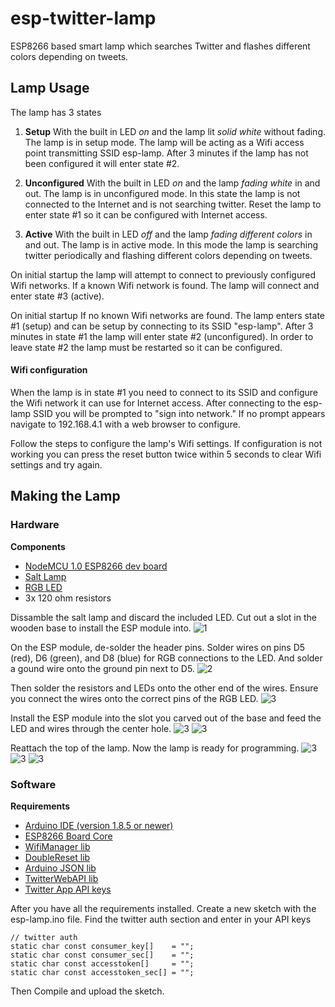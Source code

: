 # esp-twitter-lamp
ESP8266 based smart lamp which searches Twitter and flashes different colors depending on tweets.

## Lamp Usage
The lamp has 3 states
1. **Setup**
With the built in LED *on* and the lamp lit *solid white* without fading. The lamp is in setup mode. The lamp will be acting as a Wifi access point transmitting SSID esp-lamp. After 3 minutes if the lamp has not been configured it will enter state #2.

2. **Unconfigured**
With the built in LED *on* and the lamp *fading white* in and out. The lamp is in unconfigured mode. In this state the lamp is not connected to the Internet and is not searching twitter. Reset the lamp to enter state #1 so it can be configured with Internet access.

3. **Active**
With the built in LED *off* and the lamp *fading different colors* in and out. The lamp is in active mode. In this mode the lamp is searching twitter periodically and flashing different colors depending on tweets.

On initial startup the lamp will attempt to connect to previously configured Wifi networks. If a known Wifi network is found. The lamp will connect and enter state #3 (active).

On initial startup If no known Wifi networks are found. The lamp enters state #1 (setup) and can be setup by connecting to its SSID "esp-lamp". After 3 minutes in state #1 the lamp will enter state #2 (unconfigured). In order to leave state #2 the lamp must be restarted so it can be configured.

#### Wifi configuration

When the lamp is in state #1 you need to connect to its SSID and configure the Wifi network it can use for Internet access. After connecting to the esp-lamp SSID you will be prompted to "sign into network." If no prompt appears navigate to 192.168.4.1 with a web browser to configure.

Follow the steps to configure the lamp's Wifi settings. If configuration is not working you can press the reset button twice within 5 seconds to clear Wifi settings and try again.

## Making the Lamp

### Hardware

**Components**
- [NodeMCU 1.0 ESP8266 dev board](https://www.amazon.com/MakerFocus-ESP8266-NodeMcu-Wireless-Development/dp/B01N8UUE3L/ "NodeMCU 1.0 ESP8266 dev board")
- [Salt Lamp](https://www.amazon.com/gp/product/B0719MYVZ6/ "Salt Lamp")
- [RGB LED](https://www.amazon.com/Tricolor-Multicolor-Lighting-Electronics-Components/dp/B01C19ENFK "RGB LED")
- 3x 120 ohm resistors

Dissamble the salt lamp and discard the included LED. Cut out a slot in the wooden base to install the ESP module into.
![1](pics/1.jpg)

On the ESP module, de-solder the header pins. Solder wires on pins D5 (red), D6 (green), and D8 (blue) for RGB connections to the LED. And solder a gound wire onto the ground pin next to D5.
![2](pics/2.jpg)

Then solder the resistors and LEDs onto the other end of the wires. Ensure you connect the wires onto the correct pins of the RGB LED.
![3](pics/3.jpg)

Install the ESP module into the slot you carved out of the base and feed the LED and wires through the center hole.
![3](pics/4.jpg)
![3](pics/5.jpg)

Reattach the top of the lamp. Now the lamp is ready for programming.
![3](pics/6.jpg)
![3](pics/7.jpg)
![3](pics/8.jpg)

### Software
**Requirements**
- [ Arduino IDE (version 1.8.5 or newer)](https://www.arduino.cc/en/Main/Software " Arduino IDE (version 1.8.5 or newer)")
- [ESP8266 Board Core](https://github.com/esp8266/Arduino "ESP8266 Board Core")
- [WifiManager lib](https://github.com/tzapu/WiFiManager "WifiManager lib")
- [DoubleReset lib](https://github.com/datacute/DoubleResetDetector "DoubleReset lib")
- [Arduino JSON lib](https://github.com/bblanchon/ArduinoJson "Arduino JSON lib")
- [TwitterWebAPI lib](https://github.com/debsahu/TwitterWebAPI "TwitterWebAPI lib")
- [Twitter App API keys](https://www.slickremix.com/docs/how-to-get-api-keys-and-tokens-for-twitter/ "Twitter App API keys")

After you have all the requirements installed. Create a new sketch with the esp-lamp.ino file. Find the twitter auth section and enter in your API keys
```
// twitter auth
static char const consumer_key[]    = "";
static char const consumer_sec[]    = "";
static char const accesstoken[]     = "";
static char const accesstoken_sec[] = "";
```

Then Compile and upload the sketch.